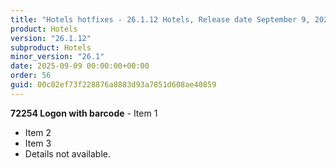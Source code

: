 ```yaml
---
title: "Hotels hotfixes - 26.1.12 Hotels, Release date September 9, 2025 - Hotfixes"
product: Hotels
version: "26.1.12"
subproduct: Hotels
minor_version: "26.1"
date: 2025-09-09 00:00:00+00:00
order: 56
guid: 00c02ef73f228876a8883d93a7851d608ae40859
---
```


**72254 Logon with barcode** - Item 1- Item 2- Item 3- Details not available.
